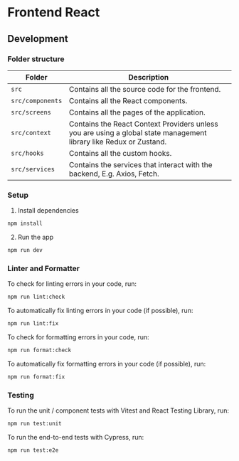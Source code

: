# Frontend React

## Development

### Folder structure

| Folder           | Description                                                                                                        |
| ---------------- | ------------------------------------------------------------------------------------------------------------------ |
| `src`            | Contains all the source code for the frontend.                                                                     |
| `src/components` | Contains all the React components.                                                                                 |
| `src/screens`    | Contains all the pages of the application.                                                                         |
| `src/context`    | Contains the React Context Providers unless you are using a global state management library like Redux or Zustand. |
| `src/hooks`      | Contains all the custom hooks.                                                                                     |
| `src/services`   | Contains the services that interact with the backend, E.g. Axios, Fetch.                                           |

### Setup

1. Install dependencies

```bash
npm install
```

2. Run the app

```bash
npm run dev
```

### Linter and Formatter

To check for linting errors in your code, run:

```bash
npm run lint:check
```

To automatically fix linting errors in your code (if possible), run:

```bash
npm run lint:fix
```

To check for formatting errors in your code, run:

```bash
npm run format:check
```

To automatically fix formatting errors in your code (if possible), run:

```bash
npm run format:fix
```

### Testing

To run the unit / component tests with Vitest and React Testing Library, run:

```bash
npm run test:unit
```

To run the end-to-end tests with Cypress, run:

```bash
npm run test:e2e
```
